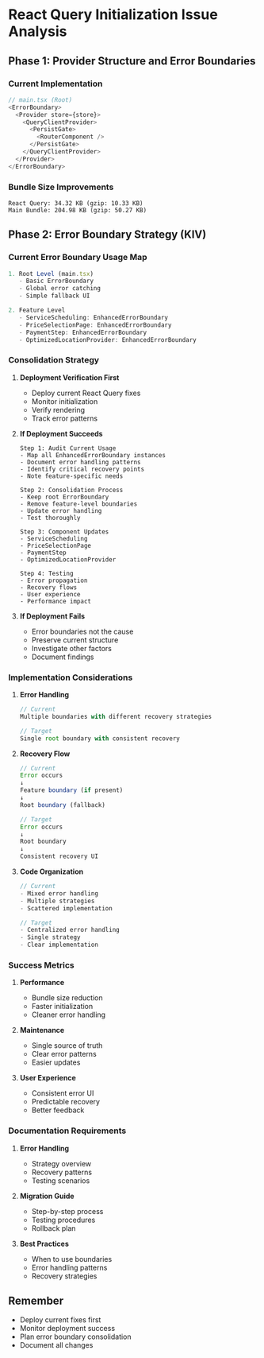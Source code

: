 # React Query Initialization Issue Analysis

## Phase 1: Provider Structure and Error Boundaries

### Current Implementation
```typescript
// main.tsx (Root)
<ErrorBoundary>
  <Provider store={store}>
    <QueryClientProvider>
      <PersistGate>
        <RouterComponent />
      </PersistGate>
    </QueryClientProvider>
  </Provider>
</ErrorBoundary>
```

### Bundle Size Improvements
```
React Query: 34.32 KB (gzip: 10.33 KB)
Main Bundle: 204.98 KB (gzip: 50.27 KB)
```

## Phase 2: Error Boundary Strategy (KIV)

### Current Error Boundary Usage Map
```typescript
1. Root Level (main.tsx)
   - Basic ErrorBoundary
   - Global error catching
   - Simple fallback UI

2. Feature Level
   - ServiceScheduling: EnhancedErrorBoundary
   - PriceSelectionPage: EnhancedErrorBoundary
   - PaymentStep: EnhancedErrorBoundary
   - OptimizedLocationProvider: EnhancedErrorBoundary
```

### Consolidation Strategy

1. **Deployment Verification First**
   - Deploy current React Query fixes
   - Monitor initialization
   - Verify rendering
   - Track error patterns

2. **If Deployment Succeeds**
   ```
   Step 1: Audit Current Usage
   - Map all EnhancedErrorBoundary instances
   - Document error handling patterns
   - Identify critical recovery points
   - Note feature-specific needs

   Step 2: Consolidation Process
   - Keep root ErrorBoundary
   - Remove feature-level boundaries
   - Update error handling
   - Test thoroughly

   Step 3: Component Updates
   - ServiceScheduling
   - PriceSelectionPage
   - PaymentStep
   - OptimizedLocationProvider

   Step 4: Testing
   - Error propagation
   - Recovery flows
   - User experience
   - Performance impact
   ```

3. **If Deployment Fails**
   - Error boundaries not the cause
   - Preserve current structure
   - Investigate other factors
   - Document findings

### Implementation Considerations

1. **Error Handling**
   ```typescript
   // Current
   Multiple boundaries with different recovery strategies

   // Target
   Single root boundary with consistent recovery
   ```

2. **Recovery Flow**
   ```typescript
   // Current
   Error occurs
   ↓
   Feature boundary (if present)
   ↓
   Root boundary (fallback)

   // Target
   Error occurs
   ↓
   Root boundary
   ↓
   Consistent recovery UI
   ```

3. **Code Organization**
   ```typescript
   // Current
   - Mixed error handling
   - Multiple strategies
   - Scattered implementation

   // Target
   - Centralized error handling
   - Single strategy
   - Clear implementation
   ```

### Success Metrics

1. **Performance**
   - Bundle size reduction
   - Faster initialization
   - Cleaner error handling

2. **Maintenance**
   - Single source of truth
   - Clear error patterns
   - Easier updates

3. **User Experience**
   - Consistent error UI
   - Predictable recovery
   - Better feedback

### Documentation Requirements

1. **Error Handling**
   - Strategy overview
   - Recovery patterns
   - Testing scenarios

2. **Migration Guide**
   - Step-by-step process
   - Testing procedures
   - Rollback plan

3. **Best Practices**
   - When to use boundaries
   - Error handling patterns
   - Recovery strategies

## Remember
- Deploy current fixes first
- Monitor deployment success
- Plan error boundary consolidation
- Document all changes